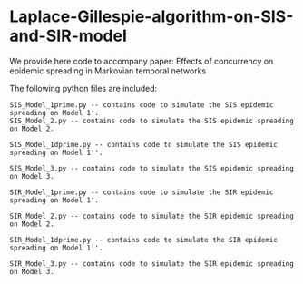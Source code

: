 # Laplace-Gillespie-algorithm-on-SIS-and-SIR-model
We provide here code to accompany paper: Effects of concurrency on epidemic spreading in Markovian temporal networks

The following python files are included:
```
SIS_Model_1prime.py -- contains code to simulate the SIS epidemic spreading on Model 1'.
SIS_Model_2.py -- contains code to simulate the SIS epidemic spreading on Model 2.

SIS_Model_1dprime.py -- contains code to simulate the SIS epidemic spreading on Model 1''.

SIS_Model_3.py -- contains code to simulate the SIS epidemic spreading on Model 3.

SIR_Model_1prime.py -- contains code to simulate the SIR epidemic spreading on Model 1'.

SIR_Model_2.py -- contains code to simulate the SIR epidemic spreading on Model 2.

SIR_Model_1dprime.py -- contains code to simulate the SIR epidemic spreading on Model 1''.

SIR_Model_3.py -- contains code to simulate the SIR epidemic spreading on Model 3.
```
